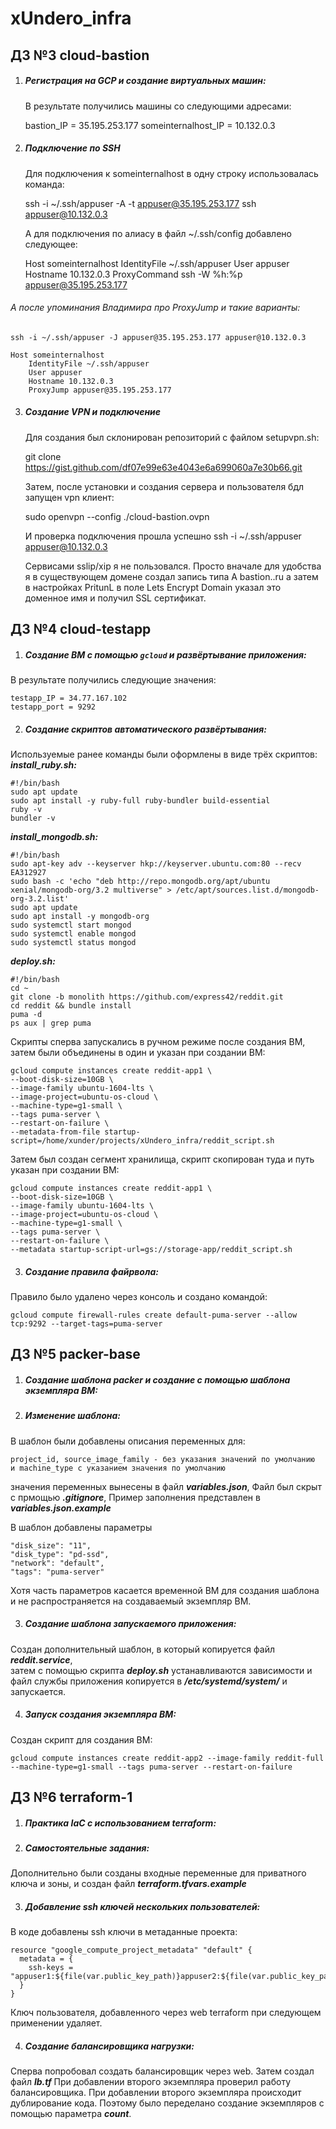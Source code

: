 # xUndero_infra
## ДЗ №3 cloud-bastion
1. ##### Регистрация на GCP и создание виртуальных машин:


	В результате получились машины со следующими адресами:

	bastion_IP = 35.195.253.177
	someinternalhost_IP = 10.132.0.3
2. ##### Подключение по SSH


	Для подключения к someinternalhost в одну строку использовалась команда:

	ssh -i ~/.ssh/appuser -A -t appuser@35.195.253.177 ssh appuser@10.132.0.3

	А для подключения по алиасу в файл ~/.ssh/config добавлено следующее:

	Host someinternalhost
		IdentityFile ~/.ssh/appuser
		User appuser
		Hostname 10.132.0.3
		ProxyCommand ssh -W %h:%p appuser@35.195.253.177

######	А после упоминания Владимира про ProxyJump и такие варианты:
    
    ssh -i ~/.ssh/appuser -J appuser@35.195.253.177 appuser@10.132.0.3
    
	Host someinternalhost
		IdentityFile ~/.ssh/appuser
		User appuser
		Hostname 10.132.0.3
		ProxyJump appuser@35.195.253.177
3. ##### Создание VPN и подключение


	Для создания был склонирован репозиторий с файлом setupvpn.sh:
    
    git clone https://gist.github.com/df07e99e63e4043e6a699060a7e30b66.git
    
    Затем, после установки и создания сервера и пользователя бдл запущен vpn клиент:
    
    sudo openvpn --config ./cloud-bastion.ovpn
    
    И проверка подключения прошла успешно ssh -i ~/.ssh/appuser appuser@10.132.0.3
    
    Сервисами sslip/xip я не пользовался. Просто вначале для удобства я в существующем домене создал запись типа A bastion.<mydomain>.ru а затем в настройках PritunL в поле Lets Encrypt Domain указал это доменное имя и получил SSL сертификат.

## ДЗ №4 cloud-testapp
1. ##### Создание ВМ с помощью *`gcloud`* и развёртывание приложения:
В результате получились следующие значения:  

    testapp_IP = 34.77.167.102
    testapp_port = 9292
2. ##### Создание скриптов автоматического развёртывания:
Используемые ранее команды были оформлены в виде трёх скриптов:  
***install_ruby.sh:***

    #!/bin/bash
    sudo apt update
    sudo apt install -y ruby-full ruby-bundler build-essential
    ruby -v
    bundler -v
***install_mongodb.sh:***

    #!/bin/bash
    sudo apt-key adv --keyserver hkp://keyserver.ubuntu.com:80 --recv EA312927
    sudo bash -c 'echo "deb http://repo.mongodb.org/apt/ubuntu xenial/mongodb-org/3.2 multiverse" > /etc/apt/sources.list.d/mongodb-org-3.2.list'
    sudo apt update
    sudo apt install -y mongodb-org
    sudo systemctl start mongod
    sudo systemctl enable mongod
    sudo systemctl status mongod
***deploy.sh:***

    #!/bin/bash
    cd ~
    git clone -b monolith https://github.com/express42/reddit.git
    cd reddit && bundle install
    puma -d
    ps aux | grep puma
Скрипты сперва запускались в ручном режиме после создания ВМ, затем были объединены в один и указан при создании ВМ:

    gcloud compute instances create reddit-app1 \
    --boot-disk-size=10GB \
    --image-family ubuntu-1604-lts \
    --image-project=ubuntu-os-cloud \
    --machine-type=g1-small \
    --tags puma-server \
    --restart-on-failure \
    --metadata-from-file startup-script=/home/xunder/projects/xUndero_infra/reddit_script.sh
Затем был создан сегмент хранилища, скрипт скопирован туда и путь указан при создании ВМ:

    gcloud compute instances create reddit-app1 \
    --boot-disk-size=10GB \
    --image-family ubuntu-1604-lts \
    --image-project=ubuntu-os-cloud \
    --machine-type=g1-small \
    --tags puma-server \
    --restart-on-failure \
    --metadata startup-script-url=gs://storage-app/reddit_script.sh
3. ##### Создание правила файрвола:  
Правило было удалено через консоль и создано командой:

    gcloud compute firewall-rules create default-puma-server --allow tcp:9292 --target-tags=puma-server

## ДЗ №5 packer-base
1. ##### Создание шаблона packer и создание с помощью шаблона экземпляра ВМ:
2. ##### Изменение шаблона:
В шаблон были добавлены описания переменных для:

    project_id, source_image_family - без указания значений по умолчанию
    и machine_type с указанием значения по умолчанию
значения переменных вынесены в файл ***variables.json***,
Файл был скрыт с прмощью ***.gitignore***,
Пример заполнения представлен в ***variables.json.example***  

В шаблон добавлены параметры

    "disk_size": "11",
    "disk_type": "pd-ssd",
    "network": "default",
    "tags": "puma-server"
Хотя часть параметров касается временной ВМ для создания шаблона и не распространяется на создаваемый экземпляр ВМ.

3. ##### Создание шаблона запускаемого приложения:
Создан дополнительный шаблон, в который копируется файл ***reddit.service***,  
затем с помощью скрипта ***deploy.sh*** устанавливаются зависимости и  
файл службы приложения копируется в ***/etc/systemd/system/*** и запускается.

4. ##### Запуск создания экземпляра ВМ:
Создан скрипт для создания ВМ:

    gcloud compute instances create reddit-app2 --image-family reddit-full --machine-type=g1-small --tags puma-server --restart-on-failure

## ДЗ №6 terraform-1
1. ##### Практика IaC с использованием terraform:

2. ##### Самостоятельные задания:
Дополнительно были созданы входные переменные для приватного ключа и зоны,
и создан файл ***terraform.tfvars.example***

3. ##### Добавление ssh ключей нескольких пользователей:

В коде добавлены ssh ключи в метаданные проекта:

    resource "google_compute_project_metadata" "default" {
      metadata = {
        ssh-keys = "appuser1:${file(var.public_key_path)}appuser2:${file(var.public_key_path)}appuser3:${file(var.public_key_path)}"
      }
    }

Ключ пользователя, добавленного через web terraform при следующем применении удаляет.

4. ##### Создание балансировщика нагрузки:
Сперва попробовал создать балансировщик через web.
Затем создал файл ***lb.tf***
При добавлении второго экземпляра проверил работу балансировщика. При добавлении второго экземпляра происходит дублирование кода.
Поэтому было переделано создание экземпляров с помощью параметра ***count***.
